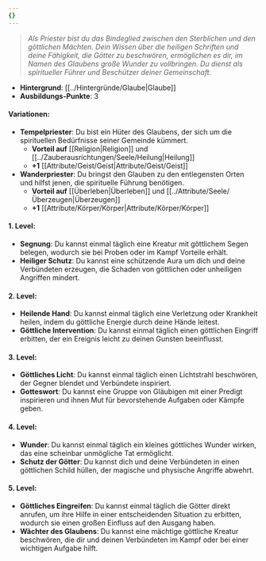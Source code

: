 ```yaml
---
{}
---
```

>*Als Priester bist du das Bindeglied zwischen den Sterblichen und den göttlichen Mächten. Dein Wissen über die heiligen Schriften und deine Fähigkeit, die Götter zu beschwören, ermöglichen es dir, im Namen des Glaubens große Wunder zu vollbringen. Du dienst als spiritueller Führer und Beschützer deiner Gemeinschaft.*  
  
- **Hintergrund**: [[../Hintergründe/Glaube|Glaube]]  
- **Ausbildungs-Punkte**: 3  
  
#### **Variationen:**  
  
- **Tempelpriester**: Du bist ein Hüter des Glaubens, der sich um die spirituellen Bedürfnisse seiner Gemeinde kümmert.  
    - **Vorteil auf** [[Religion|Religion]] und [[../Zauberausrichtungen/Seele/Heilung|Heilung]]  
    - **+1** [[Attribute/Geist/Geist|Attribute/Geist/Geist]]  
- **Wanderpriester**: Du bringst den Glauben zu den entlegensten Orten und hilfst jenen, die spirituelle Führung benötigen.  
    - **Vorteil auf** [[Überleben|Überleben]] und [[../Attribute/Seele/Überzeugen|Überzeugen]]  
    - **+1** [[Attribute/Körper/Körper|Attribute/Körper/Körper]]  
  
#### **1. Level:**  
  
- **Segnung**: Du kannst einmal täglich eine Kreatur mit göttlichem Segen belegen, wodurch sie bei Proben oder im Kampf Vorteile erhält.  
- **Heiliger Schutz**: Du kannst eine schützende Aura um dich und deine Verbündeten erzeugen, die Schaden von göttlichen oder unheiligen Angriffen mindert.  
  
#### **2. Level:**  
  
- **Heilende Hand**: Du kannst einmal täglich eine Verletzung oder Krankheit heilen, indem du göttliche Energie durch deine Hände leitest.  
- **Göttliche Intervention**: Du kannst einmal täglich einen göttlichen Eingriff erbitten, der ein Ereignis leicht zu deinen Gunsten beeinflusst.  
  
#### **3. Level:**  
  
- **Göttliches Licht**: Du kannst einmal täglich einen Lichtstrahl beschwören, der Gegner blendet und Verbündete inspiriert.  
- **Gotteswort**: Du kannst eine Gruppe von Gläubigen mit einer Predigt inspirieren und ihnen Mut für bevorstehende Aufgaben oder Kämpfe geben.  
  
#### **4. Level:**  
  
- **Wunder**: Du kannst einmal täglich ein kleines göttliches Wunder wirken, das eine scheinbar unmögliche Tat ermöglicht.  
- **Schutz der Götter**: Du kannst dich und deine Verbündeten in einen göttlichen Schild hüllen, der magische und physische Angriffe abwehrt.  
  
#### **5. Level:**  
  
- **Göttliches Eingreifen**: Du kannst einmal täglich die Götter direkt anrufen, um ihre Hilfe in einer entscheidenden Situation zu erbitten, wodurch sie einen großen Einfluss auf den Ausgang haben.  
- **Wächter des Glaubens**: Du kannst eine mächtige göttliche Kreatur beschwören, die dir und deinen Verbündeten im Kampf oder bei einer wichtigen Aufgabe hilft.